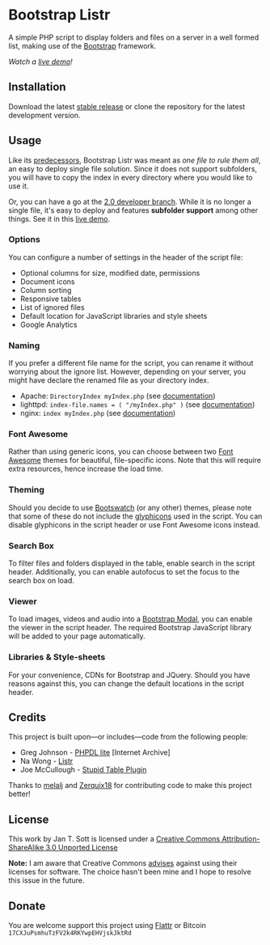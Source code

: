 # Bootstrap Listr

A simple PHP script to display folders and files on a server in a well formed list, making use of the [Bootstrap](http://getbootstrap.com) framework.

*Watch a [live demo](http://demo.idleberg.com/Bootstrap-Listr)!*

## Installation

Download the latest [stable release](https://github.com/idleberg/Bootstrap-Listr/releases) or clone the repository for the latest development version.

## Usage

Like its [predecessors](#credits), Bootstrap Listr was meant as *one file to rule them all*, an easy to deploy single file solution. Since it does not support subfolders, you will have to copy the index in every directory where you would like to use it.

Or, you can have a go at the [2.0 developer branch](https://github.com/idleberg/Bootstrap-Listr/tree/2.0-dev). While it is no longer a single file, it's easy to deploy and features **subfolder support** among other things. See it in this [live demo](http://demo.idleberg.com/Bootstrap-Listr-2.0-dev/).

### Options

You can configure a number of settings in the header of the script file:

* Optional columns for size, modified date, permissions
* Document icons
* Column sorting
* Responsive tables
* List of ignored files
* Default location for JavaScript libraries and style sheets
* Google Analytics

### Naming

If you prefer a different file name for the script, you can rename it without worrying about the ignore list. However, depending on your server, you might have declare the renamed file as your directory index.

* Apache: `DirectoryIndex myIndex.php` (see [documentation](http://httpd.apache.org/docs/2.2/mod/mod_dir.html))
* lighttpd: `index-file.names = ( "/myIndex.php" )` (see [documentation](http://redmine.lighttpd.net/projects/1/wiki/Docs_ModDirlisting))
* nginx: `index myIndex.php` (see [documentation](http://nginx.org/en/docs/http/ngx_http_index_module.html))

### Font Awesome

Rather than using generic icons, you can choose between two [Font Awesome](http://fortawesome.github.io/Font-Awesome/) themes for beautiful, file-specific icons. Note that this will require extra resources, hence increase the load time.

### Theming

Should you decide to use [Bootswatch](http://bootswatch.com/) (or any other) themes, please note that some of these do not include the [glyphicons](http://getbootstrap.com/components/#glyphicons) used in the script. You can disable glyphicons in the script header or use Font Awesome icons instead.

### Search Box

To filter files and folders displayed in the table, enable search in the script header. Additionally, you can enable autofocus to set the focus to the search box on load.

### Viewer

To load images, videos and audio into a [Bootstrap Modal](http://getbootstrap.com/javascript/#modals), you can enable the viewer in the script header. The required Bootstrap JavaScript library will be added to your page automatically.

### Libraries & Style-sheets

For your convenience, CDNs for Bootstrap and JQuery. Should you have reasons against this, you can change the default locations in the script header.

## Credits

This project is built upon—or includes—code from the following people:

* Greg Johnson - [PHPDL lite](http://web.archive.org/web/20130920165711/http://greg-j.com/phpdl/) [Internet Archive]
* Na Wong - [Listr](http://nadesign.net/listr/)
* Joe McCullough - [Stupid Table Plugin](http://joequery.github.io/Stupid-Table-Plugin/)

Thanks to [melalj](https://github.com/melalj) and [Zerquix18](https://github.com/Zerquix18) for contributing code to make this project better!

## License

This work by Jan T. Sott is licensed under a [Creative Commons Attribution-ShareAlike 3.0 Unported License](http://creativecommons.org/licenses/by-sa/3.0/deed.en_US)

__Note:__ I am aware that Creative Commons [advises](http://wiki.creativecommons.org/FAQ#Can_I_apply_a_Creative_Commons_license_to_software.3F) against using their licenses for software. The choice hasn't been mine and I hope to resolve this issue in the future.

## Donate

You are welcome support this project using [Flattr](https://flattr.com/submit/auto?user_id=idleberg&url=https://github.com/idleberg/Bootstrap-Listr) or Bitcoin `17CXJuPsmhuTzFV2k4RKYwpEHVjskJktRd`
